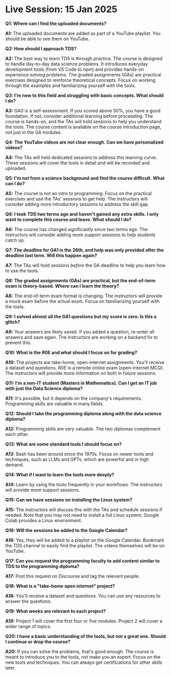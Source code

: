 # Live Session: 15 Jan 2025

[]()

**Q1: Where can I find the uploaded documents?**

**A1:** The uploaded documents are added as part of a YouTube playlist. You should be able to see them on YouTube.

**Q2: How should I approach TDS?**

**A2:** The best way to learn TDS is through practice. The course is designed to handle day-to-day data science problems. It introduces everyday development tools (from VS Code to npm) and provides hands-on experience solving problems. The graded assignments (GAs) are practical exercises designed to reinforce theoretical concepts. Focus on working through the examples and familiarizing yourself with the tools.

**Q3: I'm new to this field and struggling with basic concepts. What should I do?**

**A3:** GA0 is a self-assessment. If you scored above 50%, you have a good foundation. If not, consider additional learning before proceeding. The course is hands-on, and the TAs will hold sessions to help you understand the tools. The course content is available on the course introduction page, not just in the GA modules.

**Q4: The YouTube videos are not clear enough. Can we have personalized videos?**

**A4:** The TAs will hold dedicated sessions to address this learning curve. These sessions will cover the tools in detail and will be recorded and uploaded.

**Q5: I'm not from a science background and find the course difficult. What can I do?**

**A5:** The course is not an intro to programming. Focus on the practical exercises and use the TAs' sessions to get help. The instructors will consider adding more introductory sessions to address the skill gap.

**Q6: I took TDS two terms ago and haven't gained any extra skills. I only want to complete this course and leave. What should I do?**

**A6:** The course has changed significantly since two terms ago. The instructors will consider adding more support sessions to help students catch up.

**Q7: The deadline for GA1 is the 26th, and help was only provided after the deadline last term. Will this happen again?**

**A7:** The TAs will hold sessions _before_ the GA deadline to help you learn how to use the tools.

**Q8: The graded assignments (GAs) are practical, but the end-of-term exam is theory-based. Where can I learn the theory?**

**A8:** The end-of-term exam format is changing. The instructors will provide a mock exam before the actual exam. Focus on familiarizing yourself with the tools.

**Q9: I solved almost all the GA1 questions but my score is zero. Is this a glitch?**

**A9:** Your answers are likely saved. If you added a question, re-enter all answers and save again. The instructors are working on a backend fix to prevent this.

**Q10: What is the R0E and what should I focus on for grading?**

**A10:** The projects are take-home, open-internet assignments. You'll receive a dataset and questions. R0E is a remote online exam (open-internet MCQ). The instructors will provide more information on both in future sessions.

**Q11: I'm a non-IT student (Masters in Mathematics). Can I get an IT job with just the Data Science diploma?**

**A11:** It's possible, but it depends on the company's requirements. Programming skills are valuable in many fields.

**Q12: Should I take the programming diploma along with the data science diploma?**

**A12:** Programming skills are very valuable. The two diplomas complement each other.

**Q13: What are some standard tools I should focus on?**

**A13:** Bash has been around since the 1970s. Focus on newer tools and techniques, such as LLMs and GPTs, which are powerful and in high demand.

**Q14: What if I want to learn the tools more deeply?**

**A14:** Learn by using the tools frequently in your workflows. The instructors will provide more support sessions.

**Q15: Can we have sessions on installing the Linux system?**

**A15:** The instructors will discuss this with the TAs and schedule sessions if needed. Note that you may not need to install a full Linux system; Google Colab provides a Linux environment.

**Q16: Will the sessions be added to the Google Calendar?**

**A16:** Yes, they will be added to a playlist on the Google Calendar. Bookmark the TDS channel to easily find the playlist. The videos themselves will be on YouTube.

**Q17: Can you request the programming faculty to add content similar to TDS to the programming diploma?**

**A17:** Post this request on Discourse and tag the relevant people.

**Q18: What is a "take-home open internet" project?**

**A18:** You'll receive a dataset and questions. You can use any resources to answer the questions.

**Q19: What weeks are relevant to each project?**

**A19:** Project 1 will cover the first four or five modules. Project 2 will cover a wider range of topics.

**Q20: I have a basic understanding of the tools, but not a great one. Should I continue or drop the course?**

**A20:** If you can solve the problems, that's good enough. The course is meant to introduce you to the tools, not make you an expert. Focus on the new tools and techniques. You can always get certifications for other skills later.